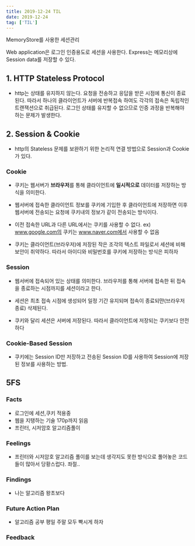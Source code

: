 ```yaml
---
title: 2019-12-24 TIL
date: 2019-12-24
tag: ['TIL']
---
```


MemoryStore를 사용한 세션관리

Web application은 로그인 인증용도로 세션을 사용한다. Express는 메모리상에 Session data를 저장할 수 있다.

## 1. HTTP Stateless Protocol

- http는 상태를 유지하지 않는다. 요청을 전송하고 응답을 받은 시점에 통신이 종료된다. 따라서 하나의 클라이언트가 서버에 반복접속 하여도 각각의 접속은 독립적인 트랜잭션으로 취급된다. 로그인 상태를 유지할 수 없으므로 인증 과정을 반복해야 하는 문제가 발생한다.

## 2. Session & Cookie

- http의 Stateless 문제를 보완하기 위한 논리적 연결 방법으로 Session과 Cookie가 있다.

### Cookie

- 쿠키는 웹서버가 **브라우저**를 통해 클라이언트에 **일시적으로** 데이터를 저장하는 방식을 의미한다.

- 웹서버에 접속한 클라이언트 정보를 쿠키에 기입한 후 클라이언트에 저장하면 이후 웹서버에 전송되는 요청에 쿠키내의 정보가 같이 전송되는 방식이다.

- 이전 접속한 URL과 다른 URL에서는 쿠키를 사용할 수 없다. ex) www.google.com의 쿠키는 www.naver.com에서 사용할 수 없음

- 쿠키는 클라이언트(브라우저)에 저장된 작은 조각의 텍스트 파일로서 세션에 비해 보안이 취약하다. 따라서 아이디와 비밀번호를 쿠키에 저장하는 방식은 피하자

### Session

- 웹서버에 접속되어 있는 상태를 의미한다. 브라우저를 통해 서버에 접속한 뒤 접속을 종료하는 시점까지를 세션이라고 한다.

- 세션은 최초 접속 시점에 생성되어 일정 기간 유지되며 접속이 종료되먄(브라우저 종료) 삭제된다.

- 쿠키와 달리 세션은 서버에 저장된다. 따라서 클라이언트에 저장되는 쿠키보다 안전하다

### Cookie-Based Session

- 쿠키에는 Session ID만 저장하고 전송된 Session ID를 사용하여 Session에 저장된 정보를 사용하는 방법.

## 5FS

### Facts

- 로그인에 세션,쿠키 적용중
- 웹을 지탱하는 기술 170p까지 읽음
- 프린터, 시저암호 알고리즘풀이

### Feelings

- 프린터와 시저암호 알고리즘 풀이를 보는데 생각지도 못한 방식으로 풀어놓은 코드들이 많아서 당황스럽다. 좌절..

### Findings

- 나는 알고리즘 왕초보다

### Future Action Plan

- 알고리즘 공부 평일 주말 모두 빡시게 하자

### Feedback
